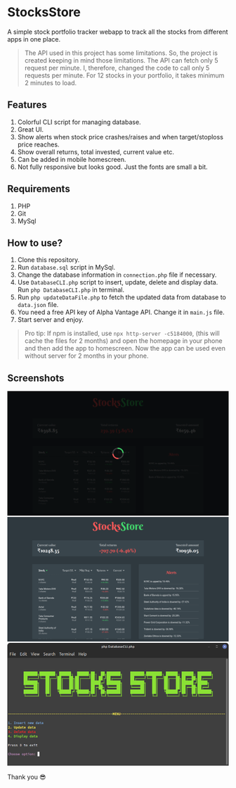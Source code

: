 # StocksStore
A simple stock portfolio tracker webapp to track all the stocks from different apps in one place.

> The API used in this project has some limitations. So, the project is created keeping in mind those limitations. The API can fetch only 5 request per minute. I, therefore, changed the code to call only 5 requests per minute. For 12 stocks in your portfolio, it takes minimum 2 minutes to load.

## Features
1. Colorful CLI script for managing database.
2. Great UI.
3. Show alerts when stock price crashes/raises and when target/stoploss price reaches.
4. Show overall returns, total invested, current value etc.
5. Can be added in mobile homescreen.
6. Not fully responsive but looks good. Just the fonts are small a bit.

## Requirements
1. PHP
2. Git
3. MySql

## How to use?
1. Clone this repository.
2. Run `database.sql` script in MySql.
3. Change the database information in `connection.php` file if necessary.
4. Use `DatabaseCLI.php` script to insert, update, delete and display data. Run `php DatabaseCLI.php` in terminal.
5. Run `php updateDataFile.php` to fetch the updated data from database to `data.json` file.
6. You need a free API key of Alpha Vantage API. Change it in `main.js` file.
7. Start server and enjoy.

> Pro tip: If npm is installed, use `npx http-server -c5184000`, (this will cache the files for 2 months) and open the homepage in your phone and then add the app to homescreen. Now the app can be used even without server for 2 months in your phone.

## Screenshots
![Loading](/screenshots/stocksstore_loading.png?raw=true "Loading")
![Loading](/screenshots/stocksstore.png?raw=true "Fully loaded")
![Loading](/screenshots/stocksstore_cli.png?raw=true "CLI")

Thank you 😎
